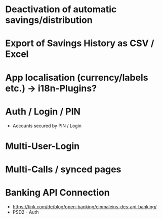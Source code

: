 
# Deactivation of automatic savings/distribution


# Export of Savings History as CSV / Excel


# App localisation (currency/labels etc.) -> i18n-Plugins?


# Auth / Login / PIN
- Accounts secured by PIN / Login
  
# Multi-User-Login


# Multi-Calls / synced pages


# Banking API Connection
- https://tink.com/de/blog/open-banking/einmaleins-des-api-banking/
- PSD2 - Auth







